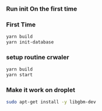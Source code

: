 ### Run init On the first time

### First Time

```bash
yarn build
yarn init-database
```

### setup routine crwaler

```bash
yarn build
yarn start
```

### Make it work on droplet

```bash
sudo apt-get install -y libgbm-dev
```
